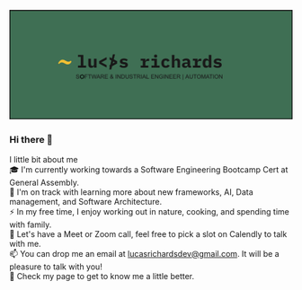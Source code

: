 ![lucas richards profile](imgs/innovation.png "Lucas Richards")

### Hi there 👋

I little bit about me <br>
🎓 I'm currently working towards a Software Engineering Bootcamp Cert at General Assembly. <br> 
🌱 I'm on track with learning more about new frameworks, AI, Data management, and Software Architecture.<br>
⚡  In my free time, I enjoy working out in nature, cooking, and spending time with family.<br>
💬 Let's have a Meet or Zoom call, feel free to pick a slot on Calendly to talk with me.<br>
📫 You can drop me an email at lucasrichardsdev@gmail.com. It will be a pleasure to talk with you!<br>
📄 Check my page to get to know me a little better.<br>

